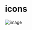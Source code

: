 # icons

![image](https://user-images.githubusercontent.com/91787449/167283300-0b54b9b4-d085-4fb7-8e4a-3266b07ef619.png)
